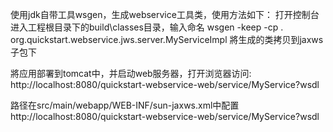 使用jdk自带工具wsgen，生成webservice工具类，使用方法如下： 
打开控制台进入工程根目录下的build\classes目录，输入命名
wsgen -keep -cp . org.quickstart.webservice.jws.server.MyServiceImpl
將生成的类拷贝到jaxws子包下 

將应用部署到tomcat中，并启动web服务器，打开浏览器访问:
http://localhost:8080/quickstart-webservice-web/service/MyService?wsdl


路径在src/main/webapp/WEB-INF/sun-jaxws.xml中配置
http://localhost:8080/quickstart-webservice-web/service/MyService?wsdl



